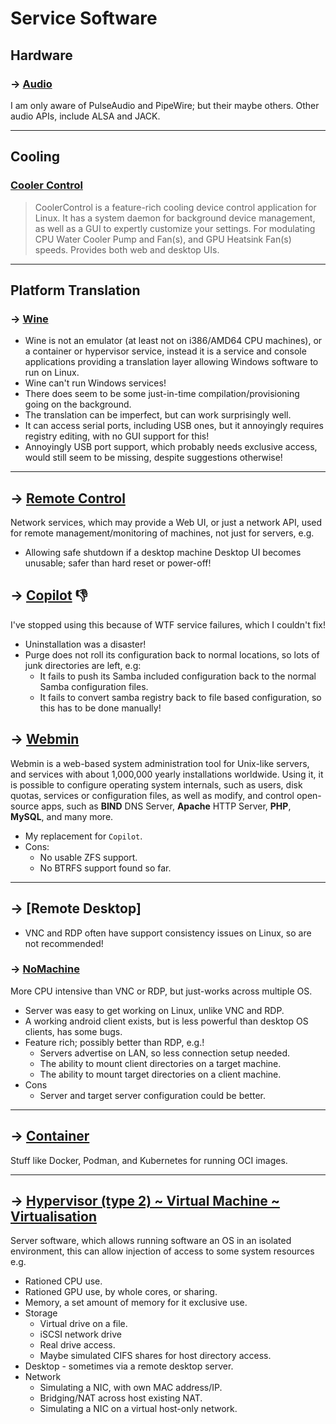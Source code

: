 # Service Software

## Hardware

### → [Audio](services/_audio.md)
I am only aware of PulseAudio and PipeWire; but their maybe others. Other audio APIs, include ALSA and JACK. 

---

## Cooling

### [Cooler Control](services/cooler-control.md)
> CoolerControl is a feature-rich cooling device control application for Linux. It has a system daemon
> for background device management, as well as a GUI to expertly customize your settings.
> For modulating CPU Water Cooler Pump and Fan(s), and GPU Heatsink Fan(s) speeds.
> Provides both web and desktop UIs.

---

## Platform Translation

### → [Wine](/software/services/wine.md)
- Wine is not an emulator (at least not on i386/AMD64 CPU machines), or a container or hypervisor service,
instead it is a service and console applications providing a translation layer allowing Windows software to run on Linux.
- Wine can't run Windows services!
- There does seem to be some just-in-time compilation/provisioning going on the background. 
- The translation can be imperfect, but can work surprisingly well.
- It can access serial ports, including USB ones, but it annoyingly requires registry editing, with no GUI support for this!
- Annoyingly USB port support, which probably needs exclusive access, would still seem to be missing, despite suggestions otherwise!

---

## → [Remote Control](services/_remote-control.md)

Network services, which may provide a Web UI, or just a network API, used for remote
management/monitoring of machines, not just for servers, e.g.
- Allowing safe shutdown if a desktop machine Desktop UI becomes unusable; safer than hard reset or power-off!

## → [Copilot](services/cockpit.md) 👎

I've stopped using this because of WTF service failures, which I couldn't fix!
- Uninstallation was a disaster!
- Purge does not roll its configuration back to normal locations, so lots of junk directories are left, e.g:
  - It fails to push its Samba included configuration back to the normal Samba configuration files.
  - It fails to convert samba registry back to file based configuration, so this has to be done manually!

## → [Webmin](https://webmin.com/)

Webmin is a web-based system administration tool for Unix-like servers, and services with about 1,000,000 yearly installations worldwide. Using it, it is possible to configure operating system internals, such as users, disk quotas, services or configuration files, as well as modify, and control open-source apps, such as **BIND** DNS Server, **Apache** HTTP Server, **PHP**, **MySQL**, and many more.

- My replacement for `Copilot`.
- Cons:
  - No usable ZFS support.
  - No BTRFS support found so far.

---

## → [Remote Desktop]

- VNC and RDP often have support consistency issues on Linux, so are not recommended!

### → [NoMachine](https://www.nomachine.com/)

More CPU intensive than VNC or RDP, but just-works across multiple OS.
- Server was easy to get working on Linux, unlike VNC and RDP.
- A working android client exists, but is less powerful than desktop OS clients, has some bugs.
- Feature rich; possibly better than RDP, e.g.!
  - Servers advertise on LAN, so less connection setup needed. 
  - The ability to mount client directories on a target machine.
  - The ability to mount target directories on a client machine.
- Cons
  - Server and target server configuration could be better.

---

## → [Container](services/_container.md)

Stuff like Docker, Podman, and Kubernetes for running OCI images.

---

## → [Hypervisor (type 2) ~ Virtual Machine ~ Virtualisation](services/_hypervisor.md) 

Server software, which allows running software an OS in an isolated environment,
this can allow injection of access to some system resources e.g.
- Rationed CPU use.
- Rationed GPU use, by whole cores, or sharing.
- Memory, a set amount of memory for it exclusive use.
- Storage
    - Virtual drive on a file.
    - iSCSI network drive
    - Real drive access.
    - Maybe simulated CIFS shares for host directory access.
- Desktop - sometimes via a remote desktop server.
- Network
  - Simulating a NIC, with own MAC address/IP.
  - Bridging/NAT across host existing NAT.
  - Simulating a NIC on a virtual host-only network.
